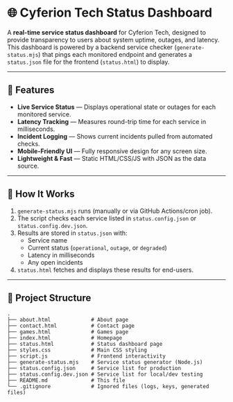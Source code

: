 # 🌐 Cyferion Tech Status Dashboard

A **real-time service status dashboard** for Cyferion Tech, designed to provide transparency to users about system uptime, outages, and latency.  
This dashboard is powered by a backend service checker (`generate-status.mjs`) that pings each monitored endpoint and generates a `status.json` file for the frontend (`status.html`) to display.

---

## 📌 Features

- **Live Service Status** — Displays operational state or outages for each monitored service.
- **Latency Tracking** — Measures round-trip time for each service in milliseconds.
- **Incident Logging** — Shows current incidents pulled from automated checks.
- **Mobile-Friendly UI** — Fully responsive design for any screen size.
- **Lightweight & Fast** — Static HTML/CSS/JS with JSON as the data source.

---

## 🚀 How It Works

1. `generate-status.mjs` runs (manually or via GitHub Actions/cron job).
2. The script checks each service listed in `status.config.json` or `status.config.dev.json`.
3. Results are stored in `status.json` with:
   - Service name
   - Current status (`operational`, `outage`, or `degraded`)
   - Latency in milliseconds
   - Any open incidents
4. `status.html` fetches and displays these results for end-users.

---

## 📂 Project Structure

```plaintext
.
├── about.html             # About page
├── contact.html           # Contact page
├── games.html             # Games page
├── index.html             # Homepage
├── status.html            # Status dashboard page
├── styles.css             # Main CSS styling
├── script.js              # Frontend interactivity
├── generate-status.mjs    # Service status generator (Node.js)
├── status.config.json     # Service list for production
├── status.config.dev.json # Service list for local/dev testing
├── README.md              # This file
└── .gitignore             # Ignored files (logs, keys, generated files)
